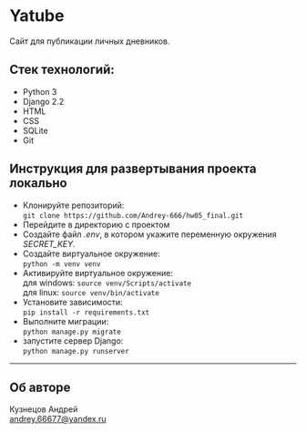 # Yatube
Сайт для публикации личных дневников.

## Стек технологий:

- Python 3
- Django 2.2
- HTML
- CSS
- SQLite
- Git


## Инструкция для развертывания проекта локально
- Клонируйте репозиторий:  
```git clone https://github.com/Andrey-666/hw05_final.git```
- Перейдите в директорию с проектом
- Создайте файл *.env*, в котором укажите переменную окружения *SECRET_KEY*.
- Создайте виртуальное окружение:  
```python -m venv venv```
- Активируйте виртуальное окружение:  
для windows: ```source venv/Scripts/activate```  
для linux: ```source venv/bin/activate```
- Установите зависимости:  
```pip install -r requirements.txt```
- Выполните миграции:  
```python manage.py migrate```
- запустите сервер Django:  
```python manage.py runserver```

***
## Об авторе  
Кузнецов Андрей    
<andrey.66677@yandex.ru>

